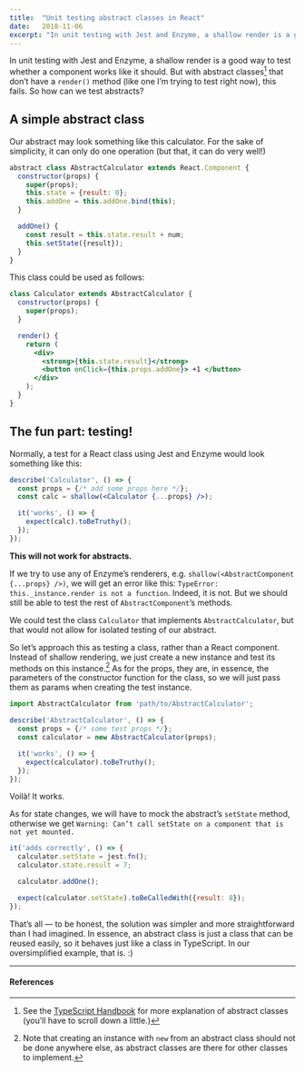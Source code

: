 ```yaml
---
title:  "Unit testing abstract classes in React"
date:   2018-11-06
excerpt: "In unit testing with Jest and Enzyme, a shallow render is a good way to test whether a component works like it should. But with abstract classes that don’t have a render() method, this fails. So how can we test abstracts?"
---
```


In unit testing with Jest and Enzyme, a shallow render is a good way to test whether a component works like it should. But with abstract classes[^1] that don’t have a `render()` method (like one I’m trying to test right now), this fails. So how can we test abstracts?

## A simple abstract class

Our abstract may look something like this calculator. For the sake of simplicity, it can only do one operation (but that, it can do very well!)

```jsx
abstract class AbstractCalculator extends React.Component {
  constructor(props) {
    super(props);
    this.state = {result: 0};
    this.addOne = this.addOne.bind(this);
  }

  addOne() {
    const result = this.state.result + num;
    this.setState({result});
  }
}
```

This class could be used as follows:

```jsx
class Calculator extends AbstractCalculator {
  constructor(props) {
    super(props);
  }

  render() {
    return (
      <div>
        <strong>{this.state.result}</strong>
        <button onClick={this.props.addOne}> +1 </button>
      </div>
    );
  }
}
```

## The fun part: testing!

Normally, a test for a React class using Jest and Enzyme would look something like this:

```jsx
describe('Calculator', () => {
  const props = {/* add some props here */};
  const calc = shallow(<Calculator {...props} />);

  it('works', () => {
    expect(calc).toBeTruthy();
  });
});
```

**This will not work for abstracts.**

If we try to use any of Enzyme’s renderers, e.g. `shallow(<AbstractComponent {...props} />)`, we will get an error like this: `TypeError: this._instance.render is not a function`. Indeed, it is not. But we should still be able to test the rest of `AbstractComponent`’s methods.

We could test the class `Calculator` that implements `AbstractCalculator`, but that would not allow for isolated testing of our abstract.

So let’s approach this as testing a class, rather than a React component. Instead of shallow rendering, we just create a new instance and test its methods on this instance.[^2] As for the props, they are, in essence, the parameters of the constructor function for the class, so we will just pass them as params when creating the test instance.

```jsx
import AbstractCalculator from 'path/to/AbstractCalculator';

describe('AbstractCalculator', () => {
  const props = {/* some test props */};
  const calculator = new AbstractCalculator(props);

  it('works', () => {
    expect(calculator).toBeTruthy();  
  });
});
```

Voilà! It works.

As for state changes, we will have to mock the abstract’s `setState` method, otherwise we get `Warning: Can’t call setState on a component that is not yet mounted.`

```jsx
it('adds correctly', () => {
  calculator.setState = jest.fn();
  calculator.state.result = 7;

  calculator.addOne();

  expect(calculator.setState).toBeCalledWith({result: 8});  
});
```

Thatʼs all — to be honest, the solution was simpler and more straightforward than I had imagined. In essence, an abstract class is just a class that can be reused easily, so it behaves just like a class in TypeScript. In our oversimplified example, that is. :)

---

#### References

[^1]: See the [TypeScript Handbook](https://www.typescriptlang.org/docs/handbook/classes.html) for more explanation of abstract classes (youʼll have to scroll down a little.)

[^2]: Note that creating an instance with `new` from an abstract class should not be done anywhere else, as abstract classes are there for other classes to implement.
